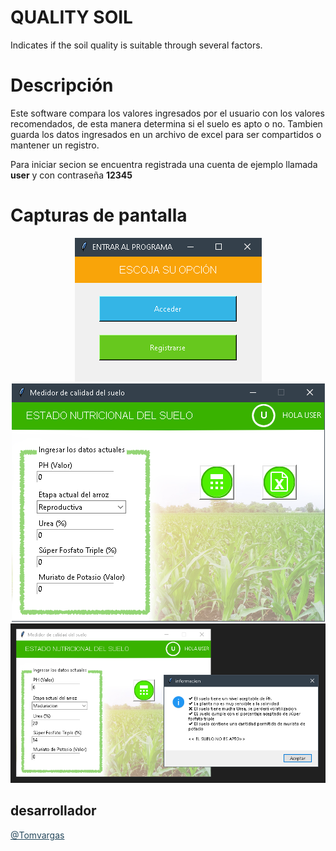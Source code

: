 # QUALITY SOIL
Indicates if the soil quality is suitable through several factors.

# Descripción

Este software compara los valores ingresados por el usuario con los valores recomendados, de esta manera determina si el suelo
es apto o no. Tambien guarda los datos ingresados en un archivo de excel para ser compartidos o mantener un registro.

Para iniciar secion se encuentra registrada una cuenta de ejemplo llamada **user** y con contraseña **12345**


# Capturas de pantalla
<div align="center">
<img src="screenshots/principal.png"/>
<img src="screenshots/second.png"/>
<img src="screenshots/result.png"/>
</div>

## desarrollador 
<a style="color:#26495d" href="https://github.com/Tomvargas/">@Tomvargas</a>
